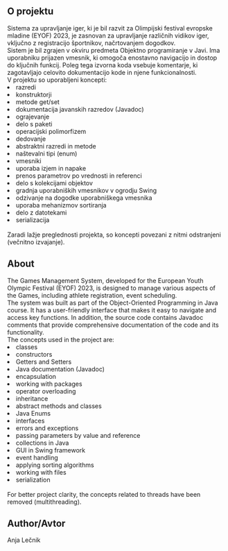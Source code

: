 <h2> O projektu </h2>
Sistema za upravljanje iger, ki je bil razvit za Olimpijski festival evropske mladine (EYOF) 2023, je zasnovan za upravljanje različnih vidikov iger, vključno z registracijo športnikov, načrtovanjem dogodkov.<br/>
Sistem je bil zgrajen v okviru predmeta Objektno programiranje v Javi. Ima uporabniku prijazen vmesnik, ki omogoča enostavno navigacijo in dostop do ključnih funkcij. Poleg tega izvorna koda vsebuje komentarje, ki zagotavljajo celovito dokumentacijo kode in njene funkcionalnosti.<br/>
V projektu so uporabljeni koncepti:
<li>razredi</li>
<li>konstruktorji</li>
<li>metode get/set</li>
<li>dokumentacija javanskih razredov (Javadoc)</li>
<li>ograjevanje</li>
<li>delo s paketi</li>
<li>operacijski polimorfizem</li>
<li>dedovanje</li>
<li>abstraktni razredi in metode</li>
<li>naštevalni tipi (enum) </li>
<li>vmesniki</li>
<li>uporaba izjem in napake</li>
<li>prenos parametrov po vrednosti in referenci</li>
<li>delo s kolekcijami objektov</li>
<li>gradnja uporabniških vmesnikov v ogrodju Swing</li>
<li>odzivanje na dogodke uporabniškega vmesnika</li>
<li>uporaba mehanizmov sortiranja</li>
<li>delo z datotekami</li>
<li>serializacija</li>
<br/>
Zaradi lažje preglednosti projekta, so koncepti povezani z nitmi odstranjeni (večnitno izvajanje).

<h2> About </h2>
The Games Management System, developed for the European Youth Olympic Festival (EYOF) 2023, is designed to manage various aspects of the Games, including athlete registration, event scheduling.<br/>
The system was built as part of the Object-Oriented Programming in Java course. It has a user-friendly interface that makes it easy to navigate and access key functions. In addition, the source code contains Javadoc comments that provide comprehensive documentation of the code and its functionality.<br/>
The concepts used in the project are:
<li>classes</li>
<li>constructors</li>
<li>Getters and Setters</li>
<li>Java documentation (Javadoc)</li>
<li>encapsulation</li>
<li>working with packages</li>
<li>operator overloading</li>
<li>inheritance</li>
<li>abstract methods and classes</li>
<li>Java Enums</li>
<li>interfaces</li>
<li>errors and exceptions</li>
<li>passing parameters by value and reference</li>
<li>collections in Java</li>
<li>GUI in Swing framework</li>
<li>event handling</li>
<li>applying sorting algorithms</li>
<li>working with files</li>
<li>serialization</li>
<br/>
For better project clarity, the concepts related to threads have been removed (multithreading).

<h2>Author/Avtor</h2>
Anja Lečnik
